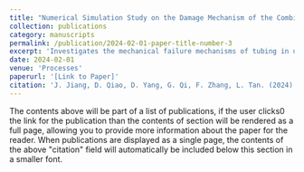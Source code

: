 ```yaml
---
title: "Numerical Simulation Study on the Damage Mechanism of the Combined Perforating Well Testing Tubing in Ultra-Deep Wells"  
collection: publications  
category: manuscripts  
permalink: /publication/2024-02-01-paper-title-number-3  
excerpt: 'Investigates the mechanical failure mechanisms of tubing in ultra-deep wells through advanced numerical models.'  
date: 2024-02-01  
venue: 'Processes'  
paperurl: '[Link to Paper]'  
citation: 'J. Jiang, D. Qiao, D. Yang, G. Qi, F. Zhang, L. Tan. (2024). &quot;Numerical Simulation Study on the Damage Mechanism of the Combined Perforating Well Testing Tubing in Ultra-Deep Wells.&quot; <i>Processes</i> 12, no. 2: 380.'  
---
```


The contents above will be part of a list of publications, if the user clicks0 the link for the publication than the contents of section will be rendered as a full page, allowing you to provide more information about the paper for the reader. When publications are displayed as a single page, the contents of the above "citation" field will automatically be included below this section in a smaller font.